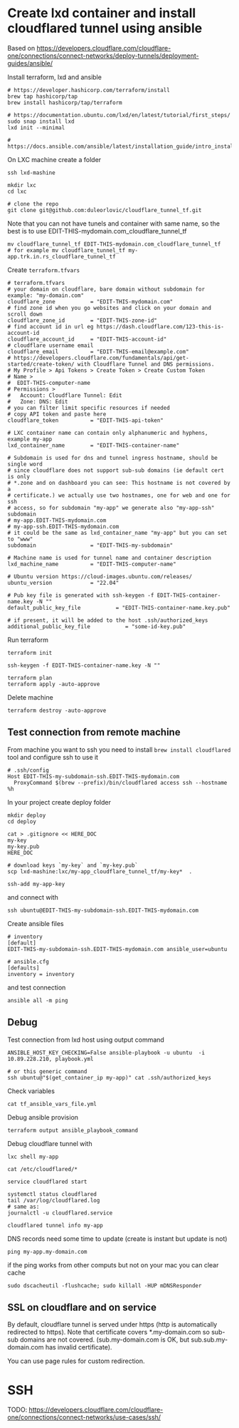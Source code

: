 # Create lxd container and install cloudflared tunnel using ansible

Based on
https://developers.cloudflare.com/cloudflare-one/connections/connect-networks/deploy-tunnels/deployment-guides/ansible/

Install terraform, lxd and ansible
```
# https://developer.hashicorp.com/terraform/install
brew tap hashicorp/tap
brew install hashicorp/tap/terraform

# https://documentation.ubuntu.com/lxd/en/latest/tutorial/first_steps/
sudo snap install lxd
lxd init --minimal

# https://docs.ansible.com/ansible/latest/installation_guide/intro_installation.html
```

On LXC machine create a folder
```
ssh lxd-mashine

mkdir lxc
cd lxc

# clone the repo
git clone git@github.com:duleorlovic/cloudflare_tunnel_tf.git
```

Note that you can not have tunels and container with same name, so the best is
to use EDIT-THIS-mydomain.com_cloudflare_tunnel_tf
```
mv cloudflare_tunnel_tf EDIT-THIS-mydomain.com_cloudflare_tunnel_tf
# for example mv cloudflare_tunnel_tf my-app.trk.in.rs_cloudflare_tunnel_tf
```

Create `terraform.tfvars`
```
# terraform.tfvars
# your domain on cloudflare, bare domain without subdomain for example: "my-domain.com"
cloudflare_zone           = "EDIT-THIS-mydomain.com"
# find zone id when you go websites and click on your domain and scroll down
cloudflare_zone_id        = "EDIT-THIS-zone-id"
# find account id in url eg https://dash.cloudflare.com/123-this-is-account-id
cloudflare_account_id     = "EDIT-THIS-account-id"
# cloudflare username email
cloudflare_email          = "EDIT-THIS-email@example.com"
# https://developers.cloudflare.com/fundamentals/api/get-started/create-token/ with Cloudflare Tunnel and DNS permissions.
# My Profile > Api Tokens > Create Token > Create Custom Token
# Name >
#  EDIT-THIS-computer-name
# Permissions >
#   Account: Cloudflare Tunnel: Edit
#   Zone: DNS: Edit
# you can filter limit specific resources if needed
# copy API token and paste here
cloudflare_token          = "EDIT-THIS-api-token"

# LXC container name can contain only alphanumeric and hyphens, example my-app
lxd_container_name        = "EDIT-THIS-container-name"

# Subdomain is used for dns and tunnel ingress hostname, should be single word
# since cloudflare does not support sub-sub domains (ie default cert is only
# *.zone and on dashboard you can see: This hostname is not covered by a
# certificate.) we actually use two hostnames, one for web and one for ssh
# access, so for subdomain "my-app" we generate also "my-app-ssh" subdomain
# my-app.EDIT-THIS-mydomain.com
# my-app-ssh.EDIT-THIS-mydomain.com
# it could be the same as lxd_container_name "my-app" but you can set to "www"
subdomain                 = "EDIT-THIS-my-subdomain"

# Machine name is used for tunnel name and container description
lxd_machine_name          = "EDIT-THIS-computer-name"

# Ubuntu version https://cloud-images.ubuntu.com/releases/
ubuntu_version            = "22.04"

# Pub key file is generated with ssh-keygen -f EDIT-THIS-container-name.key -N ""
default_public_key_file           = "EDIT-THIS-container-name.key.pub"

# if present, it will be added to the host .ssh/authorized_keys
additional_public_key_file           = "some-id-key.pub"
```

Run terraform
```
terraform init

ssh-keygen -f EDIT-THIS-container-name.key -N ""

terraform plan
terraform apply -auto-approve
```

Delete machine
```
terraform destroy -auto-approve
```

## Test connection from remote machine

From machine you want to ssh you need to install `brew install cloudflared` tool
and configure ssh to use it
```
# .ssh/config
Host EDIT-THIS-my-subdomain-ssh.EDIT-THIS-mydomain.com
  ProxyCommand $(brew --prefix)/bin/cloudflared access ssh --hostname %h
```
In your project create deploy folder
```
mkdir deploy
cd deploy

cat > .gitignore << HERE_DOC
my-key
my-key.pub
HERE_DOC

# download keys `my-key` and `my-key.pub`
scp lxd-mashine:lxc/my-app_cloudflare_tunnel_tf/my-key*  .

ssh-add my-app-key
```

and connect with
```
ssh ubuntu@EDIT-THIS-my-subdomain-ssh.EDIT-THIS-mydomain.com
```

Create ansible files
```
# inventory
[default]
EDIT-THIS-my-subdomain-ssh.EDIT-THIS-mydomain.com ansible_user=ubuntu

# ansible.cfg
[defaults]
inventory = inventory
```
and test connection
```
ansible all -m ping
```

## Debug

Test connection from lxd host using output command
```
ANSIBLE_HOST_KEY_CHECKING=False ansible-playbook -u ubuntu  -i 10.89.228.210, playbook.yml

# or this generic command
ssh ubuntu@"$(get_container_ip my-app)" cat .ssh/authorized_keys
```

Check variables
```
cat tf_ansible_vars_file.yml
```

Debug ansible provision
```
terraform output ansible_playbook_command
```

Debug cloudflare tunnel with
```
lxc shell my-app

cat /etc/cloudflared/*

service cloudflared start

systemctl status cloudflared
tail /var/log/cloudflared.log
# same as:
journalctl -u cloudflared.service

cloudflared tunnel info my-app
```

DNS records need some time to update (create is instant but update is not)
```
ping my-app.my-domain.com
```
if the ping works from other computs but not on your mac you can clear cache
```
sudo dscacheutil -flushcache; sudo killall -HUP mDNSResponder
```

## SSL on cloudflare and on service

By default, cloudflare tunnel is served under https (http is automatically
redirected to https).
Note that certificate covers *.my-domain.com so sub-sub domains are not covered.
(sub.my-domain.com is OK, but sub.sub.my-domain.com has invalid certificate).

You can use page rules for custom redirection.

# SSH

TODO: https://developers.cloudflare.com/cloudflare-one/connections/connect-networks/use-cases/ssh/
